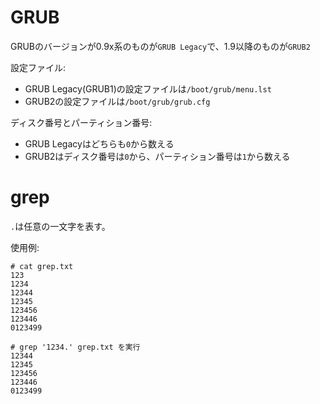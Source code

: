 # GRUB

GRUBのバージョンが0.9x系のものが`GRUB Legacy`で、1.9以降のものが`GRUB2`

設定ファイル:

- GRUB Legacy(GRUB1)の設定ファイルは`/boot/grub/menu.lst`
- GRUB2の設定ファイルは`/boot/grub/grub.cfg`

ディスク番号とパーティション番号:

- GRUB Legacyはどちらも`0`から数える
- GRUB2はディスク番号は`0`から、パーティション番号は`1`から数える

# grep

`.`は任意の一文字を表す。

使用例:

```
# cat grep.txt
123
1234
12344
12345
123456
123446
0123499

# grep '1234.' grep.txt を実行
12344
12345
123456
123446
0123499
```

